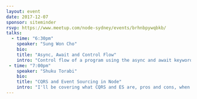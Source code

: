 ```yaml
---
layout: event
date: 2017-12-07
sponsor: siteminder
rsvp: https://www.meetup.com/node-sydney/events/brhnbpywqbkb/
talks:
  - time: "6:30pm"
    speaker: "Sung Won Cho"
    bio:
    title: "Async, Await and Control Flow"
    intro: "Control flow of a program using the async and await keywords in terms of concurrency and their usage inside callbacks."
 - time: "7:00pm"
    speaker: "Shuku Torabi"
    bio:
    title: "CQRS and Event Sourcing in Node"
    intro: "I'll be covering what CQRS and ES are, pros and cons, when to use them and when not. Then I'll go through a simple demo app to show how to use the two architectural paradigms for developing applications in Node. The demo app is written in Typescript with Socket Level Messaging (Zeromq) and Mongodb storage."
---
```

